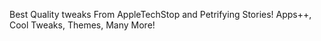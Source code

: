 
Best Quality tweaks From AppleTechStop and Petrifying Stories! Apps++, Cool Tweaks, Themes, Many More!